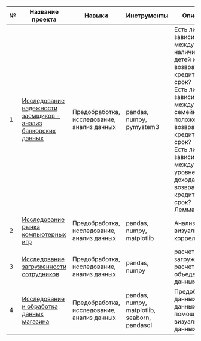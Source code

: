 

| № | Название проекта | Навыки | Инструменты | Описание |
|---|---|---|---|---|
| 1 | [Исследование надежности<br>заемщиков - анализ банковских<br>данных](https://github.com/n00e1/dataset_analysis/blob/main/Bolgov_%D0%B7%D0%B0%D0%B5%D0%BC%D1%89%D0%B8%D0%BA%D0%B8.ipynb)  | Предобработка,<br>исследование,<br>анализ данных | pandas, numpy, pymystem3                                                   | Есть ли зависимость между наличием детей и возвратом кредита в срок?<br>Есть ли зависимость между семейным положением и возвратом кредита в срок?<br>Есть ли зависимость между уровнем дохода и возвратом кредита в срок?<br>Лемматизация                                                                          |
| 2 | [Исследование рынка <br>компьютерных игр](https://github.com/n00e1/dataset_analysis/blob/main/Bolgov_%D0%B8%D0%B3%D1%80%D0%BE%D0%B2%D0%B0%D1%8F_%D0%B8%D0%BD%D0%B4%D1%83%D1%81%D1%82%D1%80%D0%B8%D1%8F.ipynb)  | Предобработка,<br>исследование,<br>анализ данных | pandas, numpy, matplotlib                                                  | Анализ данных, визуализация, корреляция  |
| 3 | [Исследование загруженности <br>сотрудников](https://github.com/n00e1/dataset_analysis/blob/main/Bolgov_%D0%B7%D0%B0%D0%B3%D1%80%D1%83%D0%B6%D0%B5%D0%BD%D0%BD%D0%BE%D1%81%D1%82%D1%8C_%D1%81%D0%BE%D1%82%D1%80%D1%83%D0%B4%D0%BD%D0%B8%D0%BA%D0%BE%D0%B2.ipynb) | Предобработка,<br>исследование,<br>анализ данных | pandas, numpy | расчет загруженности,<br>расчет ставок, объедение<br>данных, вывод  |
| 4 | [Исследование и обработка данных магазина](https://github.com/n00e1/dataset_analysis/blob/main/dataset_sales_analysis%20.ipynb) | Предобработка, исследование,<br>анализ данных | pandas, numpy, matplotlib,<br>seaborn, pandasql | Предобработка данных, анализ данных  с помощью sql, визуализация данных 
